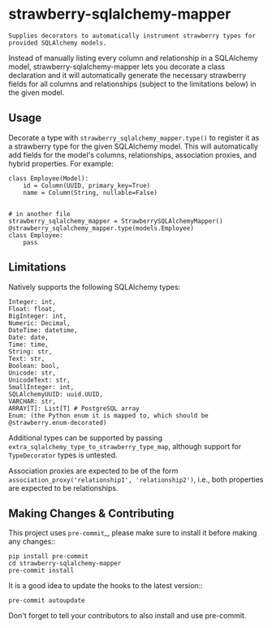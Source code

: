 # strawberry-sqlalchemy-mapper


    Supplies decorators to automatically instrument strawberry types for provided SQLAlchemy models.


Instead of manually listing every column and relationship in a SQLAlchemy model, strawberry-sqlalchemy-mapper
lets you decorate a class declaration and it will automatically generate the necessary strawberry fields
for all columns and relationships (subject to the limitations below) in the given model.

## Usage


Decorate a type with `strawberry_sqlalchemy_mapper.type()`
to register it as a strawberry type for the given SQLAlchemy model.
This will automatically add fields for the model's columns, relationships, association proxies,
and hybrid properties. For example:

```
class Employee(Model):
    id = Column(UUID, primary_key=True)
    name = Column(String, nullable=False)


# in another file
strawberry_sqlalchemy_mapper = StrawberrySQLAlchemyMapper()
@strawberry_sqlalchemy_mapper.type(models.Employee)
class Employee:
    pass
```

## Limitations

Natively supports the following SQLAlchemy types:

```
Integer: int,
Float: float,
BigInteger: int,
Numeric: Decimal,
DateTime: datetime,
Date: date,
Time: time,
String: str,
Text: str,
Boolean: bool,
Unicode: str,
UnicodeText: str,
SmallInteger: int,
SQLAlchemyUUID: uuid.UUID,
VARCHAR: str,
ARRAY[T]: List[T] # PostgreSQL array
Enum: (the Python enum it is mapped to, which should be @strawberry.enum-decorated)
```

Additional types can be supported by passing `extra_sqlalchemy_type_to_strawberry_type_map`,
although support for `TypeDecorator` types is untested.

Association proxies are expected to be of the form `association_proxy('relationship1', 'relationship2')`,
i.e., both properties are expected to be relationships.


## Making Changes & Contributing

This project uses `pre-commit`_, please make sure to install it before making any
changes::

    pip install pre-commit
    cd strawberry-sqlalchemy-mapper
    pre-commit install

It is a good idea to update the hooks to the latest version::

    pre-commit autoupdate

Don't forget to tell your contributors to also install and use pre-commit.
